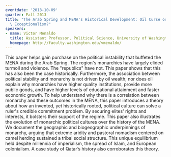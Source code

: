 ```yaml
---
eventdate: '2013-10-09'
quarter: Fall 2013
title: "The Arab Spring and MENA's Historical Development: Oil Curse or Monarchical\
  \ Exceptionalism?"
speakers:
- name: Victor Menaldo
  title: Assistant Professor, Political Science, University of Washington
  homepage: http://faculty.washington.edu/vmenaldo/
---
```

This paper helps gain purchase on the political instability that buffeted the MENA during the Arab Spring. The region's monarchies have largely elided turmoil and violence. The &quot;republics&quot; have not. This paper shows that this has also been the case historically. Furthermore, the association between political stability and monarchy is not driven by oil wealth; nor does oil explain why monarchies have higher quality institutions, provide more public goods, and have higher levels of educational attainment and faster economic growth. To help understand why there is a correlation between monarchy and these outcomes in the MENA, this paper introduces a theory about how an invented, yet historically rooted, political culture can solve a ruler's credible commitment problem. By securing elites' rights and interests, it bolsters their support of the regime. This paper also illustrates the evolution of monarchic political cultures over the history of the MENA. We document the geographic and biogeographic underpinnings of monarchy, arguing that extreme aridity and pastoral nomadism centered on camel herding sustained a tribal social structure. This unique equilibrium held despite millennia of imperialism, the spread of Islam, and European colonialism. A case study of Qatar’s history also corroborates this theory.
